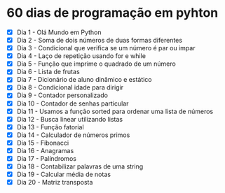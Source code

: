 # 60 dias de programação em pyhton

- [x] Dia 1 - Olá Mundo em Python
- [x] Dia 2 - Soma de dois números de duas formas diferentes
- [x] Dia 3 - Condicional que verifica se um número é par ou impar
- [x] Dia 4 - Laço de repetição usando for e while
- [x] Dia 5 - Função que imprime o quadrado de um número
- [x] Dia 6 - Lista de frutas
- [x] Dia 7 - Dicionário de aluno dinâmico e estático
- [x] Dia 8 - Condicional idade para dirigir
- [x] Dia 9 - Contador personalizado
- [x] Dia 10 - Contador de senhas particular
- [x] Dia 11 - Usamos a função sorted para ordenar uma lista de números
- [x] Dia 12 - Busca linear utilizando listas
- [x] Dia 13 - Função fatorial
- [x] Dia 14 - Calculador de números primos
- [x] Dia 15 - Fibonacci
- [x] Dia 16 - Anagramas
- [x] Dia 17 - Palíndromos
- [x] Dia 18 - Contabilizar palavras de uma string
- [x] Dia 19 - Calcular média de notas
- [x] Dia 20 - Matriz transposta